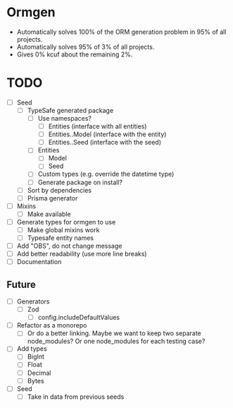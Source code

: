 # Ormgen

-   Automatically solves 100% of the ORM generation problem in 95% of all projects.
-   Automatically solves 95% of 3% of all projects.
-   Gives 0% kcuf about the remaining 2%.

# TODO

-   [ ] Seed
    -   [ ] TypeSafe generated package
        -   [ ] Use namespaces?
            -   [ ] Entities (interface with all entities)
            -   [ ] Entities.<EntityName>.Model (interface with the entity)
            -   [ ] Entities.<EntityName>.Seed (interface with the seed)
        -   [ ] Entities
            -   [ ] Model
            -   [ ] Seed
        -   [ ] Custom types (e.g. override the datetime type)
        -   [ ] Generate package on install?
    -   [ ] Sort by dependencies
    -   [ ] Prisma generator
-   [ ] Mixins
    -   [ ] Make available
-   [ ] Generate types for ormgen to use
    -   [ ] Make global mixins work
    -   [ ] Typesafe entity names
-   [ ] Add "OBS", do not change message
-   [ ] Add better readability (use more line breaks)
-   [ ] Documentation

## Future

-   [ ] Generators
    -   [ ] Zod
        -   [ ] config.includeDefaultValues
-   [ ] Refactor as a monorepo
    -   [ ] Or do a better linking. Maybe we want to keep two separate node_modules? Or one node_modules for each testing case?
-   [ ] Add types
    -   [ ] BigInt
    -   [ ] Float
    -   [ ] Decimal
    -   [ ] Bytes
-   [ ] Seed
    -   [ ] Take in data from previous seeds
